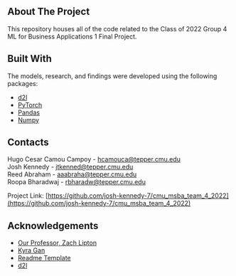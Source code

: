 <!-- ABOUT THE PROJECT -->
## About The Project

This repository houses all of the code related to the Class of 2022 Group 4 ML for Business Applications 1 Final Project.

## Built With

The models, research, and findings were developed using the following packages:

* [d2l](http://d2l.ai/)
* [PyTorch](https://pytorch.org/)
* [Pandas](https://pandas.pydata.org/)
* [Numpy](https://numpy.org/)


<!-- CONTACT -->
## Contacts

Hugo Cesar Camou Campoy - hcamouca@tepper.cmu.edu <br>
Josh Kennedy - jtkenned@tepper.cmu.edu <br>
Reed Abraham - aaabraha@tepper.cmu.edu <br>
Roopa Bharadwaj - rbharadw@tepper.cmu.edu

Project Link: [https://github.com/josh-kennedy-7/cmu_msba_team_4_2022](https://github.com/josh-kennedy-7/cmu_msba_team_4_2022)



<!-- ACKNOWLEDGEMENTS -->
## Acknowledgements
* [Our Professor, Zach Lipton](http://zacklipton.com/)
* [Kyra Gan](https://www.andrew.cmu.edu/user/jgan1/)
* [Readme Template](https://github.com/othneildrew/Best-README-Template)
* [d2l](http://d2l.ai/)
